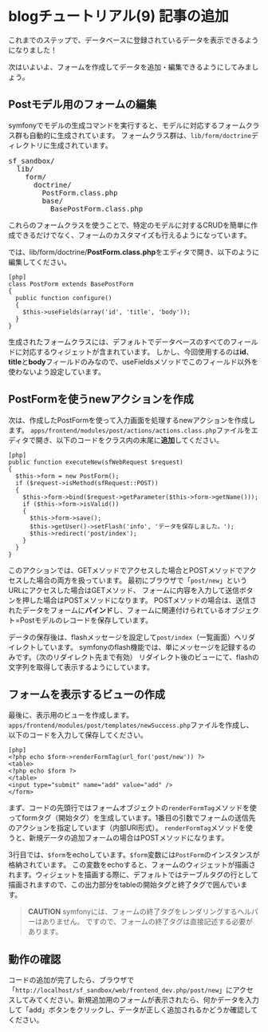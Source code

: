 blogチュートリアル(9) 記事の追加
================================

これまでのステップで、データベースに登録されているデータを表示できるようになりました！


次はいよいよ、フォームを作成してデータを追加・編集できるようにしてみましょう。


Postモデル用のフォームの編集
----------------------------

symfonyでモデルの生成コマンドを実行すると、モデルに対応するフォームクラス群も自動的に生成されています。
フォームクラス群は、`lib/form/doctrine`ディレクトリに生成されています。

<pre>
sf_sandbox/
  lib/
    form/
      doctrine/
        PostForm.class.php
        base/
          BasePostForm.class.php
</pre>

これらのフォームクラスを使うことで、特定のモデルに対するCRUDを簡単に作成できるだけでなく、フォームのカスタマイズも行えるようになっています。

では、lib/form/doctrine/**PostForm.class.php**をエディタで開き、以下のように編集してください。

	[php]
	class PostForm extends BasePostForm
	{
	  public function configure()
	  {
	    $this->useFields(array('id', 'title', 'body'));
	  }
	}

生成されたフォームクラスには、デフォルトでデータベースのすべてのフィールドに対応するウィジェットが含まれています。
しかし、今回使用するのは**id**、**title**と**body**フィールドのみなので、useFieldsメソッドでこのフィールド以外を使わないよう設定しています。


PostFormを使うnewアクションを作成
---------------------------------

次は、作成したPostFormを使って入力画面を処理するnewアクションを作成します。
`apps/frontend/modules/post/actions/actions.class.php`ファイルをエディタで開き、以下のコードをクラス内の末尾に**追加**してください。

	[php]
	public function executeNew(sfWebRequest $request)
	{
	  $this->form = new PostForm();
	  if ($request->isMethod(sfRequest::POST))
	  {
	    $this->form->bind($request->getParameter($this->form->getName()));
	    if ($this->form->isValid())
	    {
	      $this->form->save();
	      $this->getUser()->setFlash('info', 'データを保存しました。');
	      $this->redirect('post/index');
	    }
	  }
	}

このアクションでは、GETメソッドでアクセスした場合とPOSTメソッドでアクセスした場合の両方を扱っています。
最初にブラウザで「`post/new`」というURLにアクセスした場合はGETメソッド、
フォームに内容を入力して送信ボタンを押した場合はPOSTメソッドになります。
POSTメソッドの場合は、送信されたデータをフォームに**バインド**し、フォームに関連付けられているオブジェクト=Postモデルのレコードを保存しています。

データの保存後は、flashメッセージを設定して`post/index`（一覧画面）へリダイレクトしています。
symfonyのflash機能では、単にメッセージを記録するのみです。（次のリダイレクト先まで有効）
リダイレクト後のビューにて、flashの文字列を取得して表示するようにしています。


フォームを表示するビューの作成
------------------------------

最後に、表示用のビューを作成します。
`apps/frontend/modules/post/templates/newSuccess.php`ファイルを作成し、以下のコードを入力して保存してください。

	[php]
	<?php echo $form->renderFormTag(url_for('post/new')) ?>
	<table>
	<?php echo $form ?>
	</table>
	<input type="submit" name="add" value="add" />
	</form>

まず、コードの先頭行ではフォームオブジェクトの`renderFormTag`メソッドを使ってformタグ（開始タグ）を生成しています。1番目の引数でフォームの送信先のアクションを指定しています（内部URI形式）。
`renderFormTag`メソッドを使うと、新規データの追加フォームの場合はPOSTメソッドになります。

3行目では、`$form`をechoしています。`$form`変数には`PostForm`のインスタンスが格納されています。
この変数をechoすると、フォームのウィジェットが描画されます。ウィジェットを描画する際に、デフォルトではテーブルタグの行として描画されますので、この出力部分をtableの開始タグと終了タグで囲んでいます。

> **CAUTION**
> symfonyには、フォームの終了タグをレンダリングするヘルパーはありません。
> ですので、フォームの終了タグは直接記述する必要があります。



動作の確認
----------

コードの追加が完了したら、ブラウザで「`http://localhost/sf_sandbox/web/frontend_dev.php/post/new`」にアクセスしてみてください。新規追加用のフォームが表示されたら、何かデータを入力して「add」ボタンをクリックし、データが正しく追加されるかどうか確認してください。
